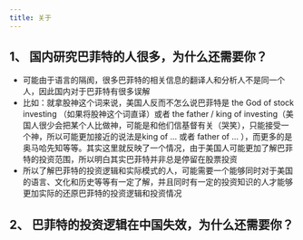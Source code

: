 ```yaml
---
title: 关于
---
```


## 1、 国内研究巴菲特的人很多，为什么还需要你？

- 可能由于语言的隔阂，很多巴菲特的相关信息的翻译人和分析人不是同一个人，因此国内对于巴菲特有很多误解
- 比如：就拿股神这个词来说，美国人反而不怎么说巴菲特是 the God of stock investing （如果将股神这个词直译）或者 the father / king of investing（美国人很少会把某个人比做神，可能是和他们信基督有关（哭笑），只能接受一个神，所以可能更加接近的说法是king of ... 或者 father of ... ），而更多的是奥马哈先知等等。其实这里就反映了一个情况，由于美国人可能更加了解巴菲特的投资范围，所以明白其实巴菲特并非总是停留在股票投资
- 所以了解巴菲特的投资逻辑和实际模式的人，可能需要一个能够同时对于美国的语言、文化和历史等等有一定了解，并且同时有一定的投资知识的人才能够更加实际的还原巴菲特的投资逻辑和投资情况

## 2、 巴菲特的投资逻辑在中国失效，为什么还需要你？
